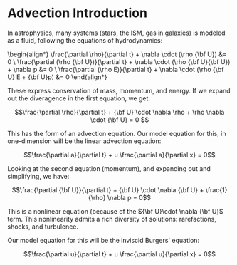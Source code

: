 # Advection Introduction

In astrophysics, many systems (stars, the ISM, gas in galaxies) is modeled as
a fluid, following the equations of hydrodynamics:

\begin{align*}
\frac{\partial \rho}{\partial t} + \nabla \cdot (\rho {\bf U}) &= 0 \\
\frac{\partial (\rho {\bf U})}{\partial t} + \nabla \cdot (\rho {\bf U}{\bf U}) + \nabla p 
&= 0 \\
\frac{\partial (\rho E)}{\partial t} + \nabla \cdot (\rho {\bf U} E + {\bf U}p) &= 0
\end{align*}

These express conservation of mass, momentum, and energy.  If we expand out the diveragence
in the first equation, we get:

$$\frac{\partial \rho}{\partial t} + {\bf U} \cdot \nabla \rho + \rho \nabla \cdot {\bf U} = 0 $$

This has the form of an advection equation.  Our model equation for this, in one-dimension
will be the linear advection equation:

$$\frac{\partial a}{\partial t} + u \frac{\partial a}{\partial x} = 0$$

Looking at the second equation (momentum), and expanding out and simplifying, we have:

$$\frac{\partial {\bf U}}{\partial t} + {\bf U} \cdot \nabla {\bf U} + \frac{1}{\rho} \nabla p = 0$$

This is a nonlinear equation (because of the ${\bf U}\cdot \nabla {\bf U}$ term.  This nonlinearity
admits a rich diversity of solutions: rarefactions, shocks, and turbulence.

Our model equation for this will be the inviscid Burgers' equation:

$$\frac{\partial u}{\partial t} + u \frac{\partial u}{\partial x} = 0$$
